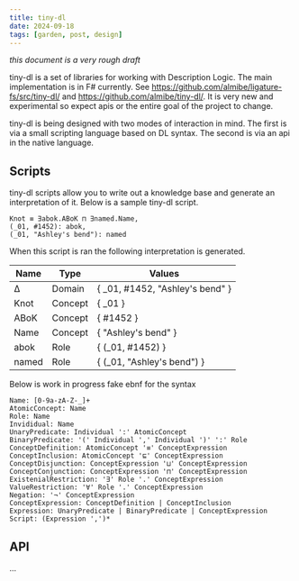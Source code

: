 ```yaml
---
title: tiny-dl
date: 2024-09-18
tags: [garden, post, design]
---
```


*this document is a very rough draft*

tiny-dl is a set of libraries for working with Description Logic.
The main implementation is in F# currently.
See https://github.com/almibe/ligature-fs/src/tiny-dl/ and https://github.com/almibe/tiny-dl/.
It is very new and experimental so expect apis or the entire goal of the project to change.

tiny-dl is being designed with two modes of interaction in mind.
The first is via a small scripting language based on DL syntax.
The second is via an api in the native language.

## Scripts

tiny-dl scripts allow you to write out a knowledge base and generate an interpretation of it.
Below is a sample tiny-dl script.

```
Knot ≡ ∃abok.ABoK ⊓ ∃named.Name,
(_01, #1452): abok,
(_01, "Ashley's bend"): named
```

When this script is ran the following interpretation is generated.

| Name  | Type    | Values                          |
| ----- | ------- | ------------------------------- |
| ∆     | Domain  | { _01, #1452, "Ashley's bend" } |
| Knot  | Concept | { _01 }                         |
| ABoK  | Concept | { #1452 }                       |
| Name  | Concept | { "Ashley's bend" }             |
| abok  | Role    | { (_01, #1452) }                |
| named | Role    | { (_01, "Ashley's bend") }      |

Below is work in progress fake ebnf for the syntax

```
Name: [0-9a-zA-Z-_]+
AtomicConcept: Name
Role: Name
Invididual: Name
UnaryPredicate: Individual ':' AtomicConcept
BinaryPredicate: '(' Individual ',' Individual ')' ':' Role
ConceptDefinition: AtomicConcept '≡' ConceptExpression
ConceptInclusion: AtomicConcept '⊑' ConceptExpression
ConceptDisjunction: ConceptExpression '⊔' ConceptExpression
ConceptConjunction: ConceptExpression '⊓' ConceptExpression
ExistenialRestriction: '∃' Role '.' ConceptExpression
ValueRestriction: '∀' Role '.' ConceptExpression
Negation: '¬' ConceptExpression
ConceptExpression: ConceptDefinition | ConceptInclusion
Expression: UnaryPredicate | BinaryPredicate | ConceptExpression
Script: (Expression ',')*
```

## API

...
